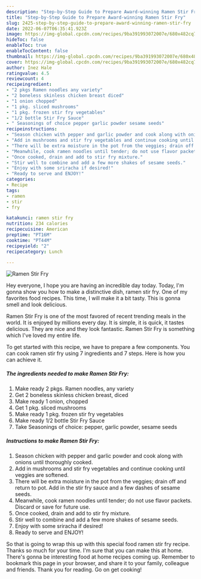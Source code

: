 ```yaml
---
description: "Step-by-Step Guide to Prepare Award-winning Ramen Stir Fry"
title: "Step-by-Step Guide to Prepare Award-winning Ramen Stir Fry"
slug: 2425-step-by-step-guide-to-prepare-award-winning-ramen-stir-fry
date: 2022-06-07T06:35:41.923Z
image: https://img-global.cpcdn.com/recipes/9ba391993072007e/680x482cq70/ramen-stir-fry-recipe-main-photo.jpg
hideToc: false
enableToc: true
enableTocContent: false
thumbnail: https://img-global.cpcdn.com/recipes/9ba391993072007e/680x482cq70/ramen-stir-fry-recipe-main-photo.jpg
cover: https://img-global.cpcdn.com/recipes/9ba391993072007e/680x482cq70/ramen-stir-fry-recipe-main-photo.jpg
author: Inez Hale
ratingvalue: 4.5
reviewcount: 4
recipeingredient:
- "2 pkgs Ramen noodles any variety"
- "2 boneless skinless chicken breast diced"
- "1 onion chopped"
- "1 pkg. sliced mushrooms"
- "1 pkg. frozen stir fry vegetables"
- "1/2 bottle Stir Fry Sauce"
- " Seasonings of choice pepper garlic powder sesame seeds"
recipeinstructions:
- "Season chicken with pepper and garlic powder and cook along with onions until thoroughly cooked."
- "Add in mushrooms and stir fry vegetables and continue cooking until veggies are softened."
- "There will be extra moisture in the pot from the veggies; drain off and return to pot. Add in the stir fry sauce and a few dashes of sesame seeds."
- "Meanwhile, cook ramen noodles until tender; do not use flavor packets. Discard or save for future use."
- "Once cooked, drain and add to stir fry mixture."
- "Stir well to combine and add a few more shakes of sesame seeds."
- "Enjoy with some sriracha if desired!"
- "Ready to serve and ENJOY!"
categories:
- Recipe
tags:
- ramen
- stir
- fry

katakunci: ramen stir fry 
nutrition: 234 calories
recipecuisine: American
preptime: "PT16M"
cooktime: "PT44M"
recipeyield: "2"
recipecategory: Lunch

---
```



![Ramen Stir Fry](https://img-global.cpcdn.com/recipes/9ba391993072007e/680x482cq70/ramen-stir-fry-recipe-main-photo.jpg)

Hey everyone, I hope you are having an incredible day today. Today, I'm gonna show you how to make a distinctive dish, ramen stir fry. One of my favorites food recipes. This time, I will make it a bit tasty. This is gonna smell and look delicious.



Ramen Stir Fry is one of the most favored of recent trending meals in the world. It is enjoyed by millions every day. It is simple, it is quick, it tastes delicious. They are nice and they look fantastic. Ramen Stir Fry is something which I've loved my entire life.


To get started with this recipe, we have to prepare a few components. You can cook ramen stir fry using 7 ingredients and 7 steps. Here is how you can achieve it.

<!--inarticleads1-->

##### The ingredients needed to make Ramen Stir Fry:

1. Make ready 2 pkgs. Ramen noodles, any variety
1. Get 2 boneless skinless chicken breast, diced
1. Make ready 1 onion, chopped
1. Get 1 pkg. sliced mushrooms
1. Make ready 1 pkg. frozen stir fry vegetables
1. Make ready 1/2 bottle Stir Fry Sauce
1. Take  Seasonings of choice: pepper, garlic powder, sesame seeds




<!--inarticleads2-->

##### Instructions to make Ramen Stir Fry:

1. Season chicken with pepper and garlic powder and cook along with onions until thoroughly cooked.
1. Add in mushrooms and stir fry vegetables and continue cooking until veggies are softened.
1. There will be extra moisture in the pot from the veggies; drain off and return to pot. Add in the stir fry sauce and a few dashes of sesame seeds.
1. Meanwhile, cook ramen noodles until tender; do not use flavor packets. Discard or save for future use.
1. Once cooked, drain and add to stir fry mixture.
1. Stir well to combine and add a few more shakes of sesame seeds.
1. Enjoy with some sriracha if desired!
1. Ready to serve and ENJOY!



So that is going to wrap this up with this special food ramen stir fry recipe. Thanks so much for your time. I'm sure that you can make this at home. There's gonna be interesting food at home recipes coming up. Remember to bookmark this page in your browser, and share it to your family, colleague and friends. Thank you for reading. Go on get cooking!
